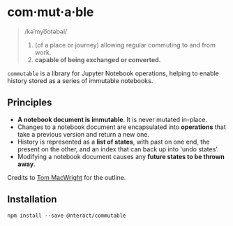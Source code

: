 # com·mut·a·ble

> /kəˈmyo͞otəbəl/
>
> 1. (of a place or journey) allowing regular commuting to and from work.
> 2. **capable of being exchanged or converted.**

`commutable` is a library for Jupyter Notebook operations, helping to enable
history stored as a series of immutable notebooks.

## Principles

* **A notebook document is immutable**. It is never mutated in-place.
* Changes to a notebook document are encapsulated into **operations** that take a previous version and return a new one.
* History is represented as a **list of states**, with past on one end, the present on the other, and an index that can back up into 'undo states'.
* Modifying a notebook document causes any **future states to be thrown away**.

Credits to [Tom MacWright](http://www.macwright.org/2015/05/18/practical-undo.html) for the outline.

## Installation

```
npm install --save @nteract/commutable
```
